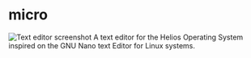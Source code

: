 # micro
![Text editor screenshot](http://i.imgur.com/5Sx57GQ.png)
A text editor for the Helios Operating System inspired on the GNU Nano text Editor for Linux systems.
